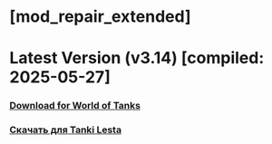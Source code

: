 # [mod_repair_extended]
# Latest Version (v3.14) [compiled: 2025-05-27]
### [**Download for World of Tanks**](https://github.com/spoter/spoter-mods/releases/download/latest/mod_repair_extended.zip)
### [**Скачать для Tanki Lesta**](https://github.com/spoter/spoter-mods/releases/download/latest/mod_repair_extended_RU.zip)
#

